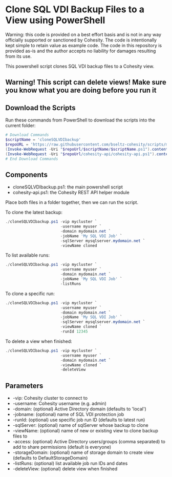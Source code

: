 # Clone SQL VDI Backup Files to a View using PowerShell

Warning: this code is provided on a best effort basis and is not in any way officially supported or sanctioned by Cohesity. The code is intentionally kept simple to retain value as example code. The code in this repository is provided as-is and the author accepts no liability for damages resulting from its use.

This powershell script clones SQL VDI backup files to a Cohesity view.

## Warning! This script can delete views! Make sure you know what you are doing before you run it

## Download the Scripts

Run these commands from PowerShell to download the scripts into the current folder:

```powershell
# Download Commands
$scriptName = 'cloneSQLVDIbackup'
$repoURL = 'https://raw.githubusercontent.com/bseltz-cohesity/scripts/master/powershell'
(Invoke-WebRequest -Uri "$repoUrl/$scriptName/$scriptName.ps1").content | Out-File "$scriptName.ps1"; (Get-Content "$scriptName.ps1") | Set-Content "$scriptName.ps1"
(Invoke-WebRequest -Uri "$repoUrl/cohesity-api/cohesity-api.ps1").content | Out-File cohesity-api.ps1; (Get-Content cohesity-api.ps1) | Set-Content cohesity-api.ps1
# End Download Commands
```

## Components

* cloneSQLVDIbackup.ps1: the main powershell script
* cohesity-api.ps1: the Cohesity REST API helper module

Place both files in a folder together, then we can run the script.

To clone the latest backup:

```powershell
./cloneSQLVDIbackup.ps1 -vip mycluster `
                        -username myuser `
                        -domain mydomain.net `
                        -jobName 'My SQL VDI Job' `
                        -sqlServer mysqlserver.mydomain.net `
                        -viewName cloned
```

To list available runs:

```powershell
./cloneSQLVDIbackup.ps1 -vip mycluster `
                        -username myuser `
                        -domain mydomain.net `
                        -jobName 'My SQL VDI Job' `
                        -listRuns
```

To clone a specific run:

```powershell
./cloneSQLVDIbackup.ps1 -vip mycluster `
                        -username myuser `
                        -domain mydomain.net `
                        -jobName 'My SQL VDI Job' `
                        -sqlServer mysqlserver.mydomain.net `
                        -viewName cloned `
                        -runId 12345
```

To delete a view when finished:

```powershell
./cloneSQLVDIbackup.ps1 -vip mycluster `
                        -username myuser `
                        -domain mydomain.net `
                        -viewName cloned `
                        -deleteView
```

## Parameters

* -vip: Cohesity cluster to connect to
* -username: Cohesity username (e.g. admin)
* -domain: (optional) Active Directory domain (defaults to 'local')
* -jobname: (optional) name of SQL VDI protection job
* -runId: (optional) use specific job run ID (defaults to latest run)
* -sqlServer: (optional) name of sqlServer whose backup to clone
* -viewName: (optional) name of new or existing view to clone backup files to
* -access: (optional) Active Directory users/groups (comma separated) to add to share permissions (default is everyone)
* -storageDomain: (optional) name of storage domain to create view (defaults to DefaultStorageDomain)
* -listRuns: (optional) list available job run IDs and dates
* -deleteView: (optional) delete view when finished
